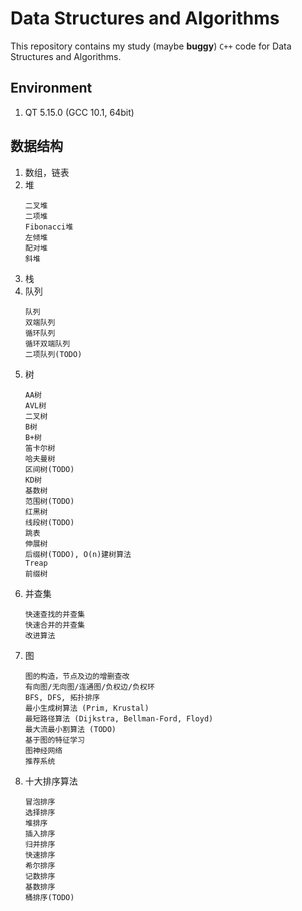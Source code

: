 # Data Structures and Algorithms

This repository contains my study (maybe **buggy**) `C++` code for Data Structures and Algorithms.

## Environment

1. QT 5.15.0 (GCC 10.1, 64bit)

## 数据结构

1. 数组，链表
2. 堆
    ```
    二叉堆
    二项堆
    Fibonacci堆
    左倾堆
    配对堆
    斜堆
    ```
3. 栈
4. 队列
    ```
    队列
    双端队列
    循环队列
    循环双端队列
    二项队列(TODO)
    ```
5. 树
    ```
    AA树
    AVL树
    二叉树
    B树
    B+树
    笛卡尔树
    哈夫曼树
    区间树(TODO)
    KD树
    基数树
    范围树(TODO)
    红黑树
    线段树(TODO)
    跳表
    伸展树
    后缀树(TODO), O(n)建树算法
    Treap
    前缀树
    ```
6. 并查集
    ```
    快速查找的并查集
    快速合并的并查集
    改进算法
    ```
7. 图
    ```
    图的构造，节点及边的增删查改
    有向图/无向图/连通图/负权边/负权环
    BFS, DFS, 拓扑排序
    最小生成树算法 (Prim, Krustal)
    最短路径算法 (Dijkstra, Bellman-Ford, Floyd)
    最大流最小割算法 (TODO)
    基于图的特征学习
    图神经网络
    推荐系统
    ```
8. 十大排序算法
    ```
    冒泡排序
    选择排序
    堆排序
    插入排序
    归并排序
    快速排序
    希尔排序
    记数排序
    基数排序
    桶排序(TODO)
    ```
